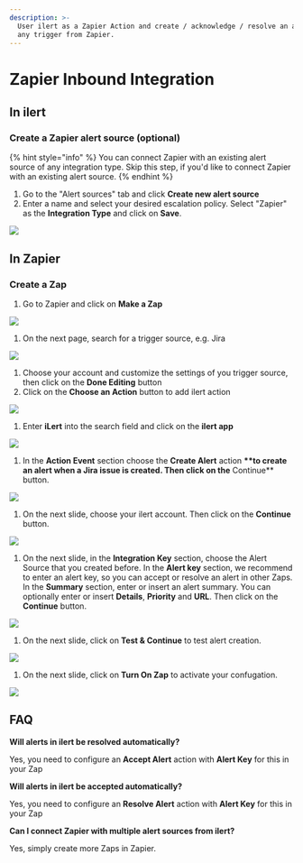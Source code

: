 ```yaml
---
description: >-
  User ilert as a Zapier Action and create / acknowledge / resolve an alert for
  any trigger from Zapier.
---
```


# Zapier Inbound Integration

## In ilert <a href="#in-ilert" id="in-ilert"></a>

### Create a Zapier alert source (optional) <a href="#create-alert-source" id="create-alert-source"></a>

{% hint style="info" %}
You can connect Zapier with an existing alert source of any integration type. Skip this step, if you'd like to connect Zapier with an existing alert source.
{% endhint %}

1. Go to the "Alert sources" tab and click **Create new alert source**
2. Enter a name and select your desired escalation policy. Select "Zapier" as the **Integration Type** and click on **Save**.

![](../../.gitbook/assets/Screenshot\_29\_10\_20\_\_16\_20.png)

## In Zapier <a href="#in-topdesk" id="in-topdesk"></a>

### Create a Zap <a href="#create-action-sequences" id="create-action-sequences"></a>

1. Go to Zapier and click on **Make a Zap**

![](../../.gitbook/assets/Screenshot\_29\_10\_20\_\_16\_22.png)

1. On the next page, search for a trigger source, e.g. Jira

![](../../.gitbook/assets/Screenshot\_29\_10\_20\_\_16\_35.png)

1. Choose your account and customize the settings of you trigger source, then click on the **Done Editing** button
2. Click on the **Choose an Action** button to add ilert action

![](../../.gitbook/assets/Screenshot\_29\_10\_20\_\_16\_39.png)

1. Enter **iLert** into the search field and click on the **ilert app**

![](<../../.gitbook/assets/Screenshot\_29\_10\_20\_\_16\_40 (1).png>)

1. In the **Action Event** section choose the **Create Alert** action **\*\*to create an alert when a Jira issue is created. Then click on the** Continue\*\* button.

![](../../.gitbook/assets/Screenshot\_29\_10\_20\_\_16\_45.png)

1. On the next slide, choose your ilert account. Then click on the **Continue** button.

![](../../.gitbook/assets/Screenshot\_29\_10\_20\_\_16\_47.png)

1. On the next slide, in the **Integration Key** section, choose the Alert Source that you created before. In the **Alert key** section, we recommend to enter an alert key, so you can accept or resolve an alert in other Zaps. In the **Summary** section, enter or insert an alert summary. You can optionally enter or insert **Details**, **Priority** and **URL**. Then click on the **Continue** button.

![](../../.gitbook/assets/Screenshot\_29\_10\_20\_\_23\_15.png)

1. On the next slide, click on **Test & Continue** to test alert creation.

![](../../.gitbook/assets/Screenshot\_29\_10\_20\_\_23\_22.png)

1. On the next slide, click on **Turn On Zap** to activate your confugation.

![](../../.gitbook/assets/Screenshot\_29\_10\_20\_\_23\_25.png)

## FAQ <a href="#faq" id="faq"></a>

**Will alerts in ilert be resolved automatically?**

Yes, you need to configure an **Accept Alert** action with **Alert Key** for this in your Zap

**Will alerts in ilert be accepted automatically?**

Yes, you need to configure an **Resolve Alert** action with **Alert Key** for this in your Zap

**Can I connect Zapier with multiple alert sources from ilert?**

Yes, simply create more Zaps in Zapier.
